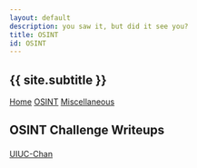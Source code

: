```yaml
---
layout: default
description: you saw it, but did it see you?
title: OSINT
id: OSINT
---
```



<h2>
{{ site.subtitle }}
</h2>

[Home](https://stainedswan.github.io/UIUCTF-2024)
[OSINT](https://stainedswan.github.io/UIUCTF-2024/OSINT)
[Miscellaneous](https://stainedswan.github.io/UIUCTF-2024/Miscellaneous)

<!-- OSINT Stuff -->
<h2>

OSINT Challenge Writeups
</h2>

[UIUC-Chan](https://stainedswan.github.io/UIUCTF-2024/OSINT/UIUC-Chan%20suite.html)